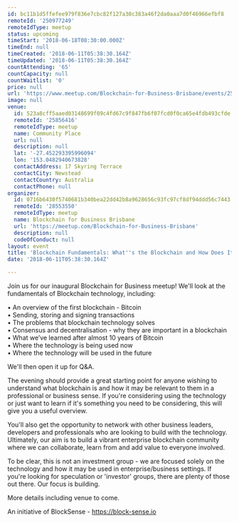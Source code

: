 ```yaml
---
id: bc11b1d5ffefee979f836e7cbc82f127a30c383a46f2da0aaa7d0f46966efbf8
remoteId: '250977249'
remoteIdType: meetup
status: upcoming
timeStart: '2018-06-18T08:30:00.000Z'
timeEnd: null
timeCreated: '2018-06-11T05:38:30.164Z'
timeUpdated: '2018-06-11T05:38:30.164Z'
countAttending: '65'
countCapacity: null
countWaitlist: '0'
price: null
url: 'https://www.meetup.com/Blockchain-for-Business-Brisbane/events/250977249/'
image: null
venue:
  id: 523a8cff5aaed03148699f09c4fd67c9f847fb6f07fcd0f0ca65e4fdb493cfde
  remoteId: '25856416'
  remoteIdType: meetup
  name: Community Place
  url: null
  description: null
  lat: '-27.452293395996094'
  lon: '153.0482940673828'
  contactAddress: 17 Skyring Terrace
  contactCity: Newstead
  contactCountry: Australia
  contactPhone: null
organizer:
  id: 0716b6430f5740681b340bea22dd42b8a9628656c93fc97cf8df94ddd56c7443
  remoteId: '28553550'
  remoteIdType: meetup
  name: Blockchain for Business Brisbane
  url: 'https://meetup.com/Blockchain-for-Business-Brisbane'
  description: null
  codeOfConduct: null
layout: event
title: 'Blockchain Fundamentals: What''s the Blockchain and How Does It Work?'
date: '2018-06-11T05:38:30.164Z'

---
```

<p>Join us for our inaugural Blockchain for Business meetup! We'll look at the fundamentals of Blockchain technology, including:</p> <p>• An overview of the first blockchain - Bitcoin<br/>• Sending, storing and signing transactions<br/>• The problems that blockchain technology solves<br/>• Consensus and decentralisation - why they are important in a blockchain<br/>• What we’ve learned after almost 10 years of Bitcoin<br/>• Where the technology is being used now<br/>• Where the technology will be used in the future</p> <p>We'll then open it up for Q&amp;A.</p> <p>The evening should provide a great starting point for anyone wishing to understand what blockchain is and how it may be relevant to them in a professional or business sense. If you're considering using the technology or just want to learn if it's something you need to be considering, this will give you a useful overview.</p> <p>You'll also get the opportunity to network with other business leaders, developers and professionals who are looking to build with the technology. Ultimately, our aim is to build a vibrant enterprise blockchain community where we can collaborate, learn from and add value to everyone involved.</p> <p>To be clear, this is not an investment group - we are focused solely on the technology and how it may be used in enterprise/business settings. If you're looking for speculation or 'investor' groups, there are plenty of those out there. Our focus is building.</p> <p>More details including venue to come.</p> <p>An initiative of BlockSense - <a href="https://block-sense.io" class="linkified">https://block-sense.io</a></p>

